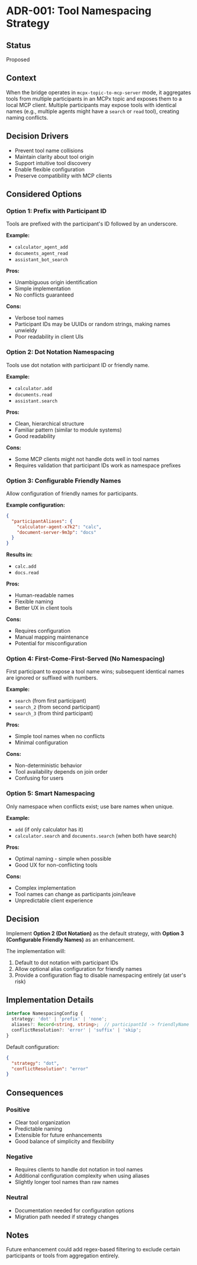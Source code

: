 # ADR-001: Tool Namespacing Strategy

## Status
Proposed

## Context
When the bridge operates in `mcpx-topic-to-mcp-server` mode, it aggregates tools from multiple participants in an MCPx topic and exposes them to a local MCP client. Multiple participants may expose tools with identical names (e.g., multiple agents might have a `search` or `read` tool), creating naming conflicts.

## Decision Drivers
- Prevent tool name collisions
- Maintain clarity about tool origin
- Support intuitive tool discovery
- Enable flexible configuration
- Preserve compatibility with MCP clients

## Considered Options

### Option 1: Prefix with Participant ID
Tools are prefixed with the participant's ID followed by an underscore.

**Example:**
- `calculator_agent_add`
- `documents_agent_read`
- `assistant_bot_search`

**Pros:**
- Unambiguous origin identification
- Simple implementation
- No conflicts guaranteed

**Cons:**
- Verbose tool names
- Participant IDs may be UUIDs or random strings, making names unwieldy
- Poor readability in client UIs

### Option 2: Dot Notation Namespacing
Tools use dot notation with participant ID or friendly name.

**Example:**
- `calculator.add`
- `documents.read`
- `assistant.search`

**Pros:**
- Clean, hierarchical structure
- Familiar pattern (similar to module systems)
- Good readability

**Cons:**
- Some MCP clients might not handle dots well in tool names
- Requires validation that participant IDs work as namespace prefixes

### Option 3: Configurable Friendly Names
Allow configuration of friendly names for participants.

**Example configuration:**
```json
{
  "participantAliases": {
    "calculator-agent-x7k2": "calc",
    "document-server-9m3p": "docs"
  }
}
```

**Results in:**
- `calc.add`
- `docs.read`

**Pros:**
- Human-readable names
- Flexible naming
- Better UX in client tools

**Cons:**
- Requires configuration
- Manual mapping maintenance
- Potential for misconfiguration

### Option 4: First-Come-First-Served (No Namespacing)
First participant to expose a tool name wins; subsequent identical names are ignored or suffixed with numbers.

**Example:**
- `search` (from first participant)
- `search_2` (from second participant)
- `search_3` (from third participant)

**Pros:**
- Simple tool names when no conflicts
- Minimal configuration

**Cons:**
- Non-deterministic behavior
- Tool availability depends on join order
- Confusing for users

### Option 5: Smart Namespacing
Only namespace when conflicts exist; use bare names when unique.

**Example:**
- `add` (if only calculator has it)
- `calculator.search` and `documents.search` (when both have search)

**Pros:**
- Optimal naming - simple when possible
- Good UX for non-conflicting tools

**Cons:**
- Complex implementation
- Tool names can change as participants join/leave
- Unpredictable client experience

## Decision

Implement **Option 2 (Dot Notation)** as the default strategy, with **Option 3 (Configurable Friendly Names)** as an enhancement.

The implementation will:
1. Default to dot notation with participant IDs
2. Allow optional alias configuration for friendly names
3. Provide a configuration flag to disable namespacing entirely (at user's risk)

## Implementation Details

```typescript
interface NamespacingConfig {
  strategy: 'dot' | 'prefix' | 'none';
  aliases?: Record<string, string>;  // participantId -> friendlyName
  conflictResolution?: 'error' | 'suffix' | 'skip';
}
```

Default configuration:
```json
{
  "strategy": "dot",
  "conflictResolution": "error"
}
```

## Consequences

### Positive
- Clear tool organization
- Predictable naming
- Extensible for future enhancements
- Good balance of simplicity and flexibility

### Negative
- Requires clients to handle dot notation in tool names
- Additional configuration complexity when using aliases
- Slightly longer tool names than raw names

### Neutral
- Documentation needed for configuration options
- Migration path needed if strategy changes

## Notes
Future enhancement could add regex-based filtering to exclude certain participants or tools from aggregation entirely.